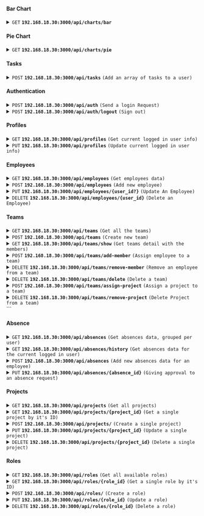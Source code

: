 #### Bar Chart

<details>
 <summary><code>GET</code> <code><b>192.168.18.30:3000/api/charts/bar</b></code> </summary>

##### Responses

```json
{
  "status": 200,
  "success": true,
  "data": {
    "option": ["2024-08-01", "2024-08-02"],
    "series": [11, 8]
  }
}
```

</details>

#### Pie Chart

<details>
 <summary><code>GET</code> <code><b>192.168.18.30:3000/api/charts/pie</b></code> </summary>

##### Responses

```json
{
  "status": 200,
  "success": true,
  "data": {
    "weeklyHours": 19,
    "monthlyHours": 31
  }
}
```

</details>

#### Tasks

<details>
 <summary><code>POST</code> <code><b>192.168.18.30:3000/api/tasks</b></code> <code>(Add an array of tasks to a user)</code></summary>

##### Request

```json
{
  "data": [
    {
      "project_id": 1,
      "task": "Deskripsi A",
      "start": "2024-08-02 17:00:00",
      "end": "2024-08-02 18:00:00"
    },
    {
      "project_id": 1,
      "task": "Deskripsi B",
      "start": "2024-08-03 07:00:00",
      "end": "2024-08-03 17:00:00"
    }
  ]
}
```

##### Response

```json
{
  "status": 201,
  "success": true,
  "message": "Report created succesfully for user 126",
  "data": [
    {
      "id": 1,
      "task": "Deskripsi A",
      "user_id": 126,
      "start": "2024-08-02T09:00:00.000Z",
      "end": "2024-08-02T10:00:00.000Z",
      "project_id": 1
    },
    {
      "id": 2,
      "task": "Deskripsi B",
      "user_id": 126,
      "start": "2024-08-02T23:00:00.000Z",
      "end": "2024-08-03T09:00:00.000Z",
      "project_id": 1
    }
  ]
}
```

</details>

#### Authentication

<details>
 <summary><code>POST</code> <code><b>192.168.18.30:3000/api/auth</b></code> <code>(Send a login Request)</code></summary>

##### Request

```json
{
  "email": "daniel.wattimury@mogin.net",
  "password": "password"
}
```

##### Response

```json
{
  "status": 200,
  "success": true,
  "message": "Login Successfull",
  "data": "eyJhbGciOiJIUzI1NiIsInR5cCI6IkpXVCJ9.eyJ1c2VyIjp7ImlkIjoxLCJlbWFpbCI6ImRhbmllbC53YXR0aW11cnlAbW9naW4ubmV0IiwiZnVsbF9uYW1lIjoiRGFuaWVsIFdhdHRpbXVyeSIsInVzZXJuYW1lIjoiZGFuaWVsLWF0LW1vZ2luIiwicm9sZV9uYW1lIjoiZnJvbnQtZW5kIiwiZGlzcGxheV9uYW1lIjoiRnJvbnQgRW5kIn0sImlhdCI6MTcyMzcxMDU5NywiZXhwIjoxNzIzNzE0MTk3fQ.NcDe8-71TKPtBw9tnGJ4_7jonvQ2xCodtm5if-s9Ku4"
}
```

</details>

<details>
 <summary><code>POST</code> <code><b>192.168.18.30:3000/api/auth/logout</b></code> <code>(Sign out)</code></summary>

##### Response

```json
{
  "status": 200,
  "success": true,
  "message": "Logout Successfull"
}
```

</details>

#### Profiles

<details>
 <summary><code>GET</code> <code><b>192.168.18.30:3000/api/profiles</b></code> <code>(Get current logged in user info)</code></summary>

##### Response

```json
{
  "status": 200,
  "success": true,
  "data": {
    "id": 127,
    "email": "user2-edited@example.com",
    "full_name": "User Two",
    "username": "usertwo",
    "phone": "1234567891",
    "role": "back-end"
  }
}
```

</details>

<details>
 <summary><code>PUT</code> <code><b>192.168.18.30:3000/api/profiles</b></code> <code>(Update current logged in user info)</code></summary>

##### Request

```json

```

##### Response

```json

```

</details>

#### Employees

<details>
 <summary><code>GET</code> <code><b>192.168.18.30:3000/api/employees</b></code> <code>(Get employees data)</code></summary>

##### Parameters

| name   | type     | description                                                            |
| ------ | -------- | ---------------------------------------------------------------------- |
| search | optional | Search data based on the keyword provided (name, username, email, etc) |
| limit  | optional | Set a limit for the pagination. **Default is 10**                      |
| page   | optional | Indicate the current page for pagination                               |

##### Response

```json
{
  "status": 200,
  "success": true,
  "data": {
    "totalItems": 56,
    "employees": [
      {
        "id": 1,
        "email": "daniel.wattimury@mogin.net",
        "full_name": "Daniel Wattimury",
        "username": "daniel-at-mogin",
        "role_name": "front-end",
        "display_name": "Front End"
      },
      {
        "id": 6,
        "email": "yudha.arista@mogin.net",
        "full_name": "Ydha Arista",
        "username": "y",
        "role_name": "back-end",
        "display_name": "Back End"
      },
      {
        "id": 42,
        "email": "nanda@mogin.net",
        "full_name": "Ananda",
        "username": "nanda-at-mogin",
        "role_name": "mobile",
        "display_name": "Mobile"
      },
      {
        "id": 43,
        "email": "test@mogin.net",
        "full_name": "Test",
        "username": "test-at-mogin",
        "role_name": "front-end",
        "display_name": "Front End"
      },
      {
        "id": 44,
        "email": "test@mogin.nett",
        "full_name": "Test",
        "username": "test-at-mogin",
        "role_name": "front-end",
        "display_name": "Front End"
      },
      {
        "id": 45,
        "email": "new.user@mogin.net",
        "full_name": "New User",
        "username": "user-at-mogin",
        "role_name": "front-end",
        "display_name": "Front End"
      },
      {
        "id": 46,
        "email": "user1@example.com",
        "full_name": "User One",
        "username": "user1",
        "role_name": "front-end",
        "display_name": "Front End"
      },
      {
        "id": 47,
        "email": "user2@example.com",
        "full_name": "User Two",
        "username": "user2",
        "role_name": "back-end",
        "display_name": "Back End"
      },
      {
        "id": 48,
        "email": "user3@example.com",
        "full_name": "User Three",
        "username": "user3",
        "role_name": "mobile",
        "display_name": "Mobile"
      },
      {
        "id": 49,
        "email": "user4@example.com",
        "full_name": "User Four",
        "username": "user4",
        "role_name": "front-end",
        "display_name": "Front End"
      }
    ],
    "totalPages": 6,
    "currentPage": 1,
    "limit": 10,
    "search": null
  }
}
```

</details>

<details>
 <summary><code>POST</code> <code><b>192.168.18.30:3000/api/employees</b></code> <code>(Add new employee)</code></summary>

##### Request

```json
{
  "email": "new.user@mogin.net",
  "password": "password",
  "full_name": "New User",
  "username": "user-at-mogin",
  "role_id": 1,
  "phone": "0812131231",
  "level": "hr"
}
```

##### Response

```json
{
  "status": 201,
  "success": true,
  "message": "User is created successfully",
  "data": {
    "id": 45,
    "email": "new.user@mogin.net",
    "password": "password",
    "full_name": "New User",
    "username": "user-at-mogin",
    "role_id": 1,
    "profile_pic": null,
    "phone": "0812131231",
    "level": "hr"
  }
}
```

</details>

<details>
 <summary><code>PUT</code> <code><b>192.168.18.30:3000/api/employees/{user_id?}</b></code> <code>(Update An Employee)</code></summary>

##### Request

```json
{
  "email": "user2@example.com",
  "full_name": "User Two Edited",
  "username": "user2",
  "password": "password"
}
```

##### Response

```json
{
  "status": 200,
  "success": true,
  "message": "User updated successfully",
  "data": {
    "id": 47,
    "email": "user2@example.com",
    "password": "password",
    "full_name": "User Two Edited",
    "username": "user2",
    "role_id": 2,
    "profile_pic": null
  }
}
```

</details>

<details>
 <summary><code>DELETE</code> <code><b>192.168.18.30:3000/api/employees/{user_id}</b></code> <code>(Delete an Employee)</code></summary>

##### Response

```json
{
  "status": 200,
  "success": true,
  "message": "User with id 47 has been deleted"
}
```

</details>

#### Teams

<details>
 <summary><code>GET</code> <code><b>192.168.18.30:3000/api/teams</b></code> <code>(Get all the teams)</code></summary>

##### Response

```json
{
  "status": 200,
  "success": true,
  "data": [
    {
      "id": 2,
      "name": "Team B"
    }
  ]
}
```

</details>

<details>
 <summary><code>POST</code> <code><b>192.168.18.30:3000/api/teams</b></code> <code>(Create new team)</code></summary>

##### Request

```json
{
  "name": "Team Super"
}
```

##### Response

```json
{
  "status": 201,
  "success": true,
  "message": "Team has been created sucessfully",
  "data": {
    "id": 3,
    "name": "Team Super"
  }
}
```

</details>

<details>
 <summary><code>GET</code> <code><b>192.168.18.30:3000/api/teams/show</b></code> <code>(Get teams detail with the members)</code></summary>

##### Request

```json
{
  {
    "team_id": 2
  }
}
```

##### Response

```json
{
  "status": 200,
  "success": true,
  "data": {
    "team": {
      "id": 2,
      "name": "Team B"
    },
    "members": []
  }
}
```

</details>

<details>
 <summary><code>POST</code> <code><b>192.168.18.30:3000/api/teams/add-member</b></code> <code>(Assign employee to a team)</code></summary>

##### Request

```json
{
  "team_id": 3,
  "user_id": 138
}
```

##### Response

```json
{
  "status": 201,
  "success": true,
  "message": "Employee has been successfully added into the team",
  "data": {
    "team_id": 3,
    "user_id": 138
  }
}
```

</details>

<details>
 <summary><code>DELETE</code> <code><b>192.168.18.30:3000/api/teams/remove-member</b></code> <code>(Remove an employee from a team)</code></summary>

##### Request

```json
{
  "teams_id": 3,
  "user_id": 138
}
```

##### Response

```json
{
  "status": 200,
  "success": true,
  "message": "Employee has been successfully removed from the team"
}
```

</details>

<details>
 <summary><code>DELETE</code> <code><b>192.168.18.30:3000/api/teams/delete</b></code> <code>(Delete a team)</code></summary>

##### Request

```json
{
  "team_id": 3
}
```

##### Response

```json
{
  "status": 200,
  "success": true,
  "message": "Team has been successfully deleted"
}
```

</details>

<details>
 <summary><code>POST</code> <code><b>192.168.18.30:3000/api/teams/assign-project</b></code> <code>(Assign a project to a team)</code></summary>

##### Request

```json
{
  "team_id": 2,
  "project_id": 1
}
```

##### Response

```json
{
  "status": 201,
  "success": true,
  "message": "Project has been assigned to the team soccessfully!",
  "data": {
    "team_id": 2,
    "project_id": 1
  }
}
```

</details>

<details>
 <summary><code>DELETE</code> <code><b>192.168.18.30:3000/api/teams/remove-project</b></code> <code>(Delete Project from a team)</code></summary>

##### Request

```json
{
  "team_id": 2,
  "project_id": 1
}
```

##### Response

````json
<details>
 <summary><code>POST</code> <code><b>192.168.18.30:3000/api/teams/assign-project</b></code> <code>(Delete a team)</code></summary>

##### Request

```json
{
  "team_id": 2,
  "project_id": 1
}
````

##### Response

```json
{
  "status": 200,
  "success": true,
  "message": "Project has been removed from the team"
}
```

</details>
```

</details>

#### Absence

<details>
 <summary><code>GET</code> <code><b>192.168.18.30:3000/api/absences</b></code> <code>(Get absences data, grouped per user)</code></summary>

##### Response

```json
{
  "status": 200,
  "success": true,
  "data": [
    {
      "user_id": 126,
      "name": "User One",
      "absences": [
        {
          "date": "2024-08-01T08:00:00",
          "type": "AL"
        },
        {
          "date": "2024-08-02T08:00:00",
          "type": "SL"
        },
        {
          "date": "2024-08-03T08:00:00",
          "type": "WFH"
        }
      ]
    },
    {
      "user_id": 127,
      "name": "User Two",
      "absences": [
        {
          "date": "2024-08-04T08:00:00",
          "type": "AL"
        },
        {
          "date": "2024-08-05T08:00:00",
          "type": "SL"
        },
        {
          "date": "2024-08-06T08:00:00",
          "type": "WFH"
        }
      ]
    },
    {
      "user_id": 128,
      "name": "User Three",
      "absences": [
        {
          "date": "2024-08-07T08:00:00",
          "type": "AL"
        },
        {
          "date": "2024-08-08T08:00:00",
          "type": "SL"
        },
        {
          "date": "2024-08-09T08:00:00",
          "type": "WFH"
        }
      ]
    },
    {
      "user_id": 129,
      "name": "User Four",
      "absences": [
        {
          "date": "2024-08-10T08:00:00",
          "type": "AL"
        },
        {
          "date": "2024-08-11T08:00:00",
          "type": "SL"
        },
        {
          "date": "2024-08-12T08:00:00",
          "type": "WFH"
        }
      ]
    },
    {
      "user_id": 130,
      "name": "User Five",
      "absences": [
        {
          "date": "2024-08-13T08:00:00",
          "type": "AL"
        },
        {
          "date": "2024-08-14T08:00:00",
          "type": "SL"
        },
        {
          "date": "2024-08-15T08:00:00",
          "type": "WFH"
        }
      ]
    },
    {
      "user_id": 131,
      "name": "User Six",
      "absences": [
        {
          "date": "2024-08-16T08:00:00",
          "type": "AL"
        },
        {
          "date": "2024-08-17T08:00:00",
          "type": "SL"
        },
        {
          "date": "2024-08-18T08:00:00",
          "type": "WFH"
        }
      ]
    },
    {
      "user_id": 132,
      "name": "User Seven",
      "absences": [
        {
          "date": "2024-08-19T08:00:00",
          "type": "AL"
        },
        {
          "date": "2024-08-20T08:00:00",
          "type": "SL"
        },
        {
          "date": "2024-08-21T08:00:00",
          "type": "WFH"
        }
      ]
    },
    {
      "user_id": 133,
      "name": "User Eight",
      "absences": [
        {
          "date": "2024-08-22T08:00:00",
          "type": "AL"
        },
        {
          "date": "2024-08-23T08:00:00",
          "type": "SL"
        },
        {
          "date": "2024-08-24T08:00:00",
          "type": "WFH"
        }
      ]
    },
    {
      "user_id": 134,
      "name": "User Nine",
      "absences": [
        {
          "date": "2024-08-25T08:00:00",
          "type": "AL"
        },
        {
          "date": "2024-08-26T08:00:00",
          "type": "SL"
        },
        {
          "date": "2024-08-27T08:00:00",
          "type": "WFH"
        }
      ]
    },
    {
      "user_id": 135,
      "name": "User Ten",
      "absences": [
        {
          "date": "2024-08-28T08:00:00",
          "type": "AL"
        },
        {
          "date": "2024-08-29T08:00:00",
          "type": "SL"
        },
        {
          "date": "2024-08-30T08:00:00",
          "type": "WFH"
        }
      ]
    }
  ]
}
```

</details>

<details>
 <summary><code>GET</code> <code><b>192.168.18.30:3000/api/absences/history</b></code> <code>(Get absences data for the current logged in user)</code></summary>

##### Response

```json
{
  "status": 200,
  "success": true,
  "data": [
    {
      "date": "2024-08-26T00:00:00.000Z",
      "type": "WFH",
      "is_approved": null
    },
    {
      "date": "2024-08-27T00:00:00.000Z",
      "type": "WFH",
      "is_approved": null
    },
    {
      "date": "2024-08-28T00:00:00.000Z",
      "type": "WFH",
      "is_approved": null
    }
  ]
}
```

</details>

<details>
 <summary><code>POST</code> <code><b>192.168.18.30:3000/api/absences</b></code> <code>(Add new absences data for an employee)</code></summary>

##### Request

```json
{
  "user_id": 126,
  "date": "2024-08-10 08:00:00Z",
  "type": "AL"
}
```

##### Response

```json
{
  "status": 201,
  "success": true,
  "message": "Absence data has been created successfully",
  "data": {
    "id": 94,
    "user_id": 126,
    "date": "2024-08-10T00:00:00.000Z",
    "type": "AL"
  }
}
```

</details>

<details>
 <summary><code>PUT</code> <code><b>192.168.18.30:3000/api/absences/{absence_id}</b></code> <code>(Giving approval to an absence request)</code></summary>

##### Request

```json
{
  "is_approved": false,
  "reason": "Only need to specify the reason, if the is_approved are set to false"
}
```

##### Response

```json
{
  "status": 200,
  "success": true,
  "message": "Absence data has been akwaokwao",
  "data": {
    "id": 1,
    "user_id": 127,
    "date": "2024-08-26T00:00:00.000Z",
    "type": "WFH",
    "date_pending": null,
    "date_team_lead_approved": null,
    "date_hr_approved": null,
    "is_approved": false,
    "reason": "Only need to specify the reason, if the is_approved are set to false"
  }
}
```

</details>

#### Projects

<details>
 <summary><code>GET</code> <code><b>192.168.18.30:3000/api/projects</b></code> <code>(Get all projects)</code></summary>

##### Response

```json
{
  "status": 200,
  "success": true,
  "data": [
    {
      "id": 1,
      "project_name": "Project A"
    },
    {
      "id": 2,
      "project_name": "Project B"
    },
    {
      "id": 3,
      "project_name": "Project C"
    }
  ]
}
```

</details>

<details>
 <summary><code>GET</code> <code><b>192.168.18.30:3000/api/projects/{project_id}</b></code> <code>(Get a single project by it's ID)</code></summary>

##### Response

```json
{
  "status": 200,
  "success": true,
  "data": {
    "id": 1,
    "project_name": "Project A"
  }
}
```

</details>

<details>
 <summary><code>POST</code> <code><b>192.168.18.30:3000/api/projects/</b></code> <code>(Create a single project)</code></summary>

##### Request

```json
{
  "project_name": "Project A"
}
```

##### Response

```json
{
  "status": 201,
  "success": true,
  "message": "New project successfully created",
  "data": {
    "id": 1,
    "project_name": "Project A"
  }
}
```

</details>

<details>
 <summary><code>PUT</code> <code><b>192.168.18.30:3000/api/projects/{project_id}</b></code> <code>(Update a single project)</code></summary>

##### Request

```json
{
  "project_name": "Project A Updated"
}
```

##### Response

```json
{
  "status": 200,
  "success": true,
  "message": "Project with ID 1 has been updated",
  "data": {
    "id": 1,
    "project_name": "Project A Updated"
  }
}
```

</details>

<details>
 <summary><code>DELETE</code> <code><b>192.168.18.30:3000/api/projects/{project_id}</b></code> <code>(Delete a single project)</code></summary>

##### Response

```json
{
  "status": 200,
  "success": true,
  "message": "Project with ID 3 has been deleted"
}
```

</details>

</details>

#### Roles

<details>
 <summary><code>GET</code> <code><b>192.168.18.30:3000/api/roles</b></code> <code>(Get all available roles)</code></summary>

##### Response

```json
{
  "status": 200,
  "success": true,
  "data": [
    {
      "id": 2,
      "role_name": "back-end",
      "display_name": "Back End",
      "total_users": "3"
    },
    {
      "id": 3,
      "role_name": "mobile",
      "display_name": "Mobile",
      "total_users": "3"
    },
    {
      "id": 1,
      "role_name": "front-end",
      "display_name": "Front End",
      "total_users": "5"
    }
  ]
}
```

</details>

<details>
 <summary><code>GET</code> <code><b>192.168.18.30:3000/api/roles/{role_id}</b></code> <code>(Get a single role by it's ID)</code></summary>

##### Response

```json
{
  "status": 200,
  "success": true,
  "data": {
    "id": 2,
    "role_name": "back-end",
    "display_name": "Back End"
  }
}
```

</details>

<details>
 <summary><code>POST</code> <code><b>192.168.18.30:3000/api/roles/</b></code> <code>(Create a role)</code></summary>

##### Request

```json
{
  "role_name": "test-create",
  "display_name": "Test Create"
}
```

##### Response

```json
{
  "status": 201,
  "success": true,
  "message": "New role successfully created",
  "data": {
    "id": 4,
    "role_name": "test-create",
    "display_name": "Test Create"
  }
}
```

</details>

<details>
 <summary><code>PUT</code> <code><b>192.168.18.30:3000/api/roles/{role_id}</b></code> <code>(Update a role)</code></summary>

##### Request

```json
{
  "role_name": "test-update",
  "display_name": "Test Updated"
}
```

##### Response

```json
{
  "status": 200,
  "success": true,
  "message": "Role with ID 4 has been updated",
  "data": {
    "id": 4,
    "role_name": "test-update",
    "display_name": "Test Updated"
  }
}
```

</details>

<details>
 <summary><code>DELETE</code> <code><b>192.168.18.30:3000/api/roles/{role_id}</b></code> <code>(Delete a role)</code></summary>

##### Response

```json
{
  "status": 200,
  "success": true,
  "message": "Role with ID 4 has been deleted"
}
```

</details>
